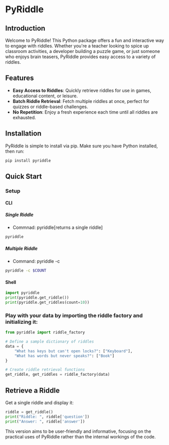 # PyRiddle

## Introduction
Welcome to PyRiddle! This Python package offers a fun and interactive way to engage with riddles. Whether you're a teacher looking to spice up classroom activities, a developer building a puzzle game, or just someone who enjoys brain teasers, PyRiddle provides easy access to a variety of riddles.

## Features
- **Easy Access to Riddles**: Quickly retrieve riddles for use in games, educational content, or leisure.
- **Batch Riddle Retrieval**: Fetch multiple riddles at once, perfect for quizzes or riddle-based challenges.
- **No Repetition**: Enjoy a fresh experience each time until all riddles are exhausted.

## Installation
PyRiddle is simple to install via pip. Make sure you have Python installed, then run:
```bash
pip install pyriddle
```

## Quick Start

### Setup
#### CLI 
##### Single Riddle
- Commnad: pyriddle[returns a single riddle]
```bash
pyriddle
```
##### Multiple Riddle
- Command: pyriddle -c <count>
```bash
pyriddle -c $COUNT
```

#### Shell
```python
import pyriddle
print(pyriddle.get_riddle())
print(pyriddle.get_riddles(count=10))
```

### Play with your data by importing the riddle factory and initializing it:

```python
from pyriddle import riddle_factory

# Define a sample dictionary of riddles
data = {
    "What has keys but can't open locks?": ["Keyboard"],
    "What has words but never speaks?": ["Book"]
}

# Create riddle retrieval functions
get_riddle, get_riddles = riddle_factory(data)
```

## Retrieve a Riddle
Get a single riddle and display it:

```python
riddle = get_riddle()
print("Riddle: ", riddle['question'])
print("Answer: ", riddle['answer'])
```


This version aims to be user-friendly and informative, focusing on the practical uses of PyRiddle rather than the internal workings of the code.
